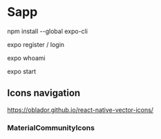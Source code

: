 # Sapp

npm install --global expo-cli

expo register / login

expo whoami

expo start

## Icons navigation

https://oblador.github.io/react-native-vector-icons/ 
### MaterialCommunityIcons
